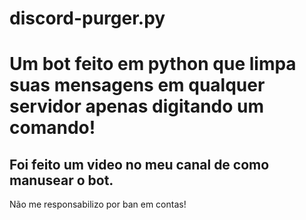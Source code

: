 # discord-purger.py

<h1>Um bot feito em python que limpa suas mensagens em qualquer servidor apenas digitando um comando!</h1>

<h2>Foi feito um video no meu canal de como manusear o bot.</h2>

<p>Não me responsabilizo por ban em contas!</p<
